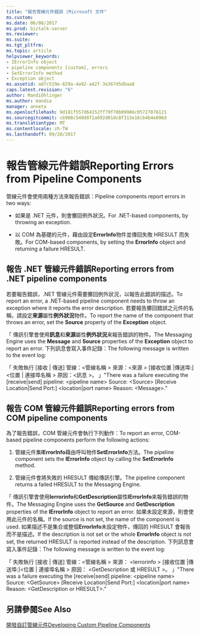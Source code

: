 ```yaml
---
title: "報告管線元件錯誤 |Microsoft 文件"
ms.custom: 
ms.date: 06/08/2017
ms.prod: biztalk-server
ms.reviewer: 
ms.suite: 
ms.tgt_pltfrm: 
ms.topic: article
helpviewer_keywords:
- IErrorInfo object
- pipeline components [custom], errors
- SetErrorInfo method
- Exception object
ms.assetid: ad7c519e-829a-4a92-a42f-3e367d5dbaa8
caps.latest.revision: "6"
author: MandiOhlinger
ms.author: mandia
manager: anneta
ms.openlocfilehash: 9d181f557d64152ff79f70b09986c05727076121
ms.sourcegitcommit: cb908c540d8f1a692d01dc8f313e16cb4b4e696d
ms.translationtype: MT
ms.contentlocale: zh-TW
ms.lasthandoff: 09/20/2017
---
```

# <a name="reporting-errors-from-pipeline-components"></a><span data-ttu-id="2bf2a-102">報告管線元件錯誤</span><span class="sxs-lookup"><span data-stu-id="2bf2a-102">Reporting Errors from Pipeline Components</span></span>
<span data-ttu-id="2bf2a-103">管線元件會使用兩種方法來報告錯誤：</span><span class="sxs-lookup"><span data-stu-id="2bf2a-103">Pipeline components report errors in two ways:</span></span>  
  
-   <span data-ttu-id="2bf2a-104">如果是 .NET 元件，則會擲回例外狀況。</span><span class="sxs-lookup"><span data-stu-id="2bf2a-104">For .NET-based components, by throwing an exception.</span></span>  
  
-   <span data-ttu-id="2bf2a-105">以 COM 為基礎的元件，藉由設定**ErrorInfo**物件並傳回失敗 HRESULT 而失敗。</span><span class="sxs-lookup"><span data-stu-id="2bf2a-105">For COM-based components, by setting the **ErrorInfo** object and returning a failure HRESULT.</span></span>  
  
## <a name="reporting-errors-from-net-pipeline-components"></a><span data-ttu-id="2bf2a-106">報告 .NET 管線元件錯誤</span><span class="sxs-lookup"><span data-stu-id="2bf2a-106">Reporting errors from .NET pipeline components</span></span>  
 <span data-ttu-id="2bf2a-107">若要報告錯誤，.NET 管線元件需要擲回例外狀況，以報告此錯誤的描述。</span><span class="sxs-lookup"><span data-stu-id="2bf2a-107">To report an error, a .NET-based pipeline component needs to throw an exception where it reports the error description.</span></span> <span data-ttu-id="2bf2a-108">若要報告擲回錯誤之元件的名稱，請設定**來源**屬性**例外狀況**物件。</span><span class="sxs-lookup"><span data-stu-id="2bf2a-108">To report the name of the component that throws an error, set the **Source** property of the **Exception** object.</span></span>  
  
 <span data-ttu-id="2bf2a-109">「 傳訊引擎會使用**訊息**和**來源**屬性**例外狀況**来報告錯誤的物件。</span><span class="sxs-lookup"><span data-stu-id="2bf2a-109">The Messaging Engine uses the **Message** and **Source** properties of the **Exception** object to report an error.</span></span> <span data-ttu-id="2bf2a-110">下列訊息會寫入事件記錄：</span><span class="sxs-lookup"><span data-stu-id="2bf2a-110">The following message is written to the event log:</span></span>  
  
 <span data-ttu-id="2bf2a-111">「 失敗執行 [接收 &#124; 傳送] 管線：\<管線名稱 > 來源：\<來源 > [接收位置 &#124;傳送埠:]\<位置 &#124; 連接埠名稱 > 原因：\<訊息 >。 」</span><span class="sxs-lookup"><span data-stu-id="2bf2a-111">"There was a failure executing the [receive&#124;send] pipeline: \<pipeline name> Source: \<Source> [Receive Location&#124;Send Port:] \<location&#124;port name> Reason: \<Message>."</span></span>  
  
## <a name="reporting-errors-from-com-pipeline-components"></a><span data-ttu-id="2bf2a-112">報告 COM 管線元件錯誤</span><span class="sxs-lookup"><span data-stu-id="2bf2a-112">Reporting errors from COM pipeline components</span></span>  
 <span data-ttu-id="2bf2a-113">為了報告錯誤，COM 管線元件會執行下列動作：</span><span class="sxs-lookup"><span data-stu-id="2bf2a-113">To report an error, COM-based pipeline components perform the following actions:</span></span>  
  
1.  <span data-ttu-id="2bf2a-114">管線元件集**IErrorInfo**藉由呼叫物件**SetErrorInfo**方法。</span><span class="sxs-lookup"><span data-stu-id="2bf2a-114">The pipeline component sets the **IErrorInfo** object by calling the **SetErrorInfo** method.</span></span>  
  
2.  <span data-ttu-id="2bf2a-115">管線元件會將失敗的 HRESULT 傳給傳訊引擎。</span><span class="sxs-lookup"><span data-stu-id="2bf2a-115">The pipeline component returns a failed HRESULT to the Messaging Engine.</span></span>  
  
 <span data-ttu-id="2bf2a-116">「 傳訊引擎會使用**Ierrorinfo**和**GetDescription**屬性**IErrorInfo**来報告錯誤的物件。</span><span class="sxs-lookup"><span data-stu-id="2bf2a-116">The Messaging Engine uses the **GetSource** and **GetDescription** properties of the **IErrorInfo** object to report an error.</span></span> <span data-ttu-id="2bf2a-117">如果未設定來源，則會使用此元件的名稱。</span><span class="sxs-lookup"><span data-stu-id="2bf2a-117">If the source is not set, the name of the component is used.</span></span> <span data-ttu-id="2bf2a-118">如果描述不是集合或整個**ErrorInfo**未設定物件，傳回的 HRESULT 會報告而不是描述。</span><span class="sxs-lookup"><span data-stu-id="2bf2a-118">If the description is not set or the whole **ErrorInfo** object is not set, the returned HRESULT is reported instead of the description.</span></span> <span data-ttu-id="2bf2a-119">下列訊息會寫入事件記錄：</span><span class="sxs-lookup"><span data-stu-id="2bf2a-119">The following message is written to the event log:</span></span>  
  
 <span data-ttu-id="2bf2a-120">「 失敗執行 [接收 &#124; 傳送] 管線：\<管線名稱 > 來源： \<Ierrorinfo > [接收位置 &#124;傳送埠:]\<位置 &#124; 連接埠名稱 > 原因： \<GetDescription 或 HRESULT >。 」</span><span class="sxs-lookup"><span data-stu-id="2bf2a-120">"There was a failure executing the [receive&#124;send] pipeline: \<pipeline name> Source: \<GetSource> [Receive Location&#124;Send Port:] \<location&#124;port name> Reason: \<GetDescription or HRESULT>."</span></span>  
  
## <a name="see-also"></a><span data-ttu-id="2bf2a-121">另請參閱</span><span class="sxs-lookup"><span data-stu-id="2bf2a-121">See Also</span></span>  
 [<span data-ttu-id="2bf2a-122">開發自訂管線元件</span><span class="sxs-lookup"><span data-stu-id="2bf2a-122">Developing Custom Pipeline Components</span></span>](../core/developing-custom-pipeline-components.md)